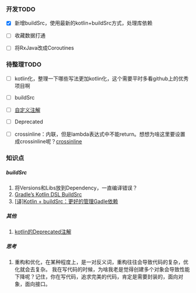 ### 开发TODO    

+ [x] 新增buildSrc，使用最新的kotlin+buildSrc方式，处理库依赖
+ [ ] 收藏数据打通
+ [ ] 将RxJava改成Coroutines



### 待整理TODO   

+ [ ] kotlin化，整理一下哪些写法更加kotlin化，这个需要平时多看github上的优秀项目啊
+ [ ] buildSrc
+ [ ] [自定义注解](https://www.kotlincn.net/docs/reference/annotations.html)
+ [ ] Deprecated
+ [ ] crossinline：内联，但是lambda表达式中不能return。想想为啥这里要设置成crossinline呢？[crossinline](https://zhooker.github.io/2018/10/15/Kotlin%E4%B8%ADinline-noinline-crossinline%E7%9A%84%E5%8C%BA%E5%88%AB/)


### 知识点  


##### buildSrc  

1. 将Versions和Libs放到Dependency，一直编译错误？
2. [Gradle’s Kotlin DSL BuildSrc](https://medium.com/swlh/gradles-kotlin-dsl-buildsrc-4434100a07d7)
3. [[译]Kotlin + buildSrc：更好的管理Gadle依赖](https://juejin.im/post/6844903615346245646)



##### 其他  

1. [kotlin的Deprecated注解](https://zhuanlan.zhihu.com/p/32890550)



##### 思考  

1. 重构和优化，在某种程度上，是一对反义词，重构往往会导致代码的复杂，优化就会去复杂。
我在写代码的时候，为啥我老是觉得创建多个对象会导致性能下降呢？记住，你在写代码，追求完美的代码，肯定是需要封装的，面向对象，面向接口。
